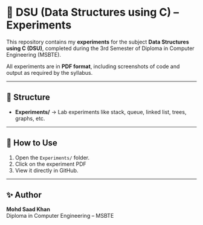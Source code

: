 # 📘 DSU (Data Structures using C) – Experiments

This repository contains my **experiments** for the subject **Data Structures using C (DSU)**, completed during the 3rd Semester of Diploma in Computer Engineering (MSBTE).

All experiments are in **PDF format**, including screenshots of code and output as required by the syllabus.

---

## 📂 Structure
- **Experiments/** → Lab experiments like stack, queue, linked list, trees, graphs, etc.

---

## 🚀 How to Use
1. Open the `Experiments/` folder.  
2. Click on the experiment PDF  
3. View it directly in GitHub.  

---

## ✨ Author
**Mohd Saad Khan**  
Diploma in Computer Engineering – MSBTE
